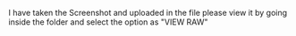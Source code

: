 I have taken the Screenshot and uploaded in the file please view it by going inside the folder and select the option as "VIEW RAW"
